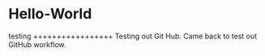 # Hello-World
testing
+++++++++++++++++
Testing out Git Hub.
Came back to test out GitHub workflow.

